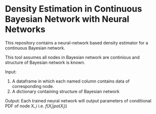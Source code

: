 # Density Estimation in Continuous Bayesian Network with Neural Networks
This repository contains a neural-network based density estimator for a continuous Bayesian network.

This tool assumes all nodes in Bayesian network are continious and structure of Bayesian network is known.

Input: 
1) A dataframe in which each named column contains data of corresponding node.
2) A dictionary containing structure of Bayesian network


Output:
Each trained neural network will output parameters of conditional PDF of node X_i i.e. $`f(X_i | pa(X_i))`$



